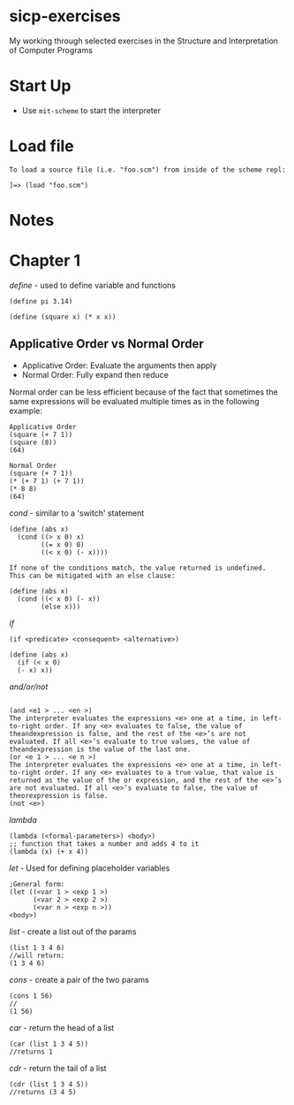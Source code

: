 sicp-exercises
==============

My working through selected exercises in the Structure and Interpretation of Computer Programs


# Start Up
- Use ```mit-scheme``` to start the interpreter

# Load file
```
To load a source file (i.e. "foo.scm") from inside of the scheme repl:

]=> (load "foo.scm")
```

# Notes

# Chapter 1

*define* - used to define variable and functions
```
(define pi 3.14)

(define (square x) (* x x))
```

## Applicative Order vs Normal Order
 - Applicative Order: Evaluate the arguments then apply
 - Normal Order: Fully expand then reduce

Normal order can be less efficient because of the fact that sometimes the same expressions will be evaluated multiple times as in the following example:

```
Applicative Order
(square (+ 7 1))
(square (8))
(64)

Normal Order
(square (+ 7 1))
(* (+ 7 1) (+ 7 1))
(* 8 8)
(64)

```

*cond* - similar to a 'switch' statement
```
(define (abs x)
  (cond ((> x 0) x)
        ((= x 0) 0)
        ((< x 0) (- x))))

If none of the conditions match, the value returned is undefined.  This can be mitigated with an else clause:

(define (abs x)
  (cond ((< x 0) (- x))
        (else x)))
```

*if* 
```
(if <predicate> <consequent> <alternative>)

(define (abs x)
  (if (< x 0)
  (- x) x))

```

*and/or/not*
```

(and <e1 > ... <en >)
The interpreter evaluates the expressions <e> one at a time, in left-to-right order. If any <e> evaluates to false, the value of theandexpression is false, and the rest of the <e>’s are not evaluated. If all <e>’s evaluate to true values, the value of theandexpression is the value of the last one.
(or <e 1 > ... <e n >)
The interpreter evaluates the expressions <e> one at a time, in left-to-right order. If any <e> evaluates to a true value, that value is returned as the value of the or expression, and the rest of the <e>’s are not evaluated. If all <e>’s evaluate to false, the value of theorexpression is false.
(not <e>)
```

*lambda*
```
(lambda (<formal-parameters>) <body>)
;; function that takes a number and adds 4 to it
(lambda (x) (+ x 4))
```

*let*  - Used for defining placeholder variables
```
;General form:
(let ((<var 1 > <exp 1 >)
      (<var 2 > <exp 2 >) 
      (<var n > <exp n >))
<body>)
```

*list* - create a list out of the params
```
(list 1 3 4 6)
//will return:
(1 3 4 6)
```

*cons* - create a pair of the two params
```
(cons 1 56)
//
(1 56)
```

*car* - return the head of a list
```
(car (list 1 3 4 5))
//returns 1
```

*cdr* - return the tail of a list
```
(cdr (list 1 3 4 5))
//returns (3 4 5)
```
